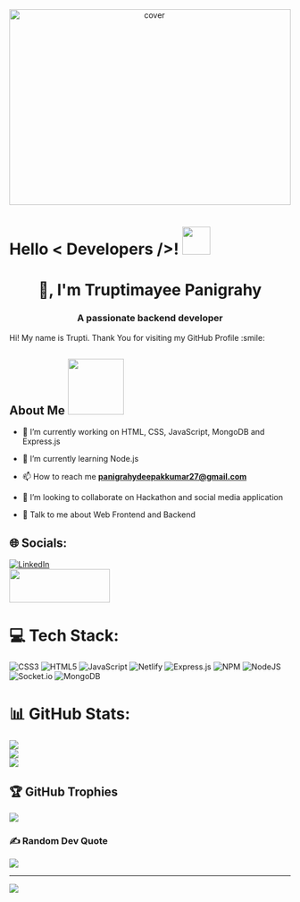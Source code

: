 <div align="center">
    <img width="100%" height="350px" src="https://images.unsplash.com/photo-1489875347897-49f64b51c1f8?ixlib=rb-4.0.3&ixid=MnwxMjA3fDB8MHxzZWFyY2h8NXx8Y29kZSUyMGJhY2tncm91bmR8ZW58MHx8MHx8&auto=format&fit=crop&w=500&q=60"
        alt="cover" />
</div>

<h1> Hello
    < Developers />! <img src="https://raw.githubusercontent.com/MartinHeinz/MartinHeinz/master/wave.gif" width=50px>
</h1>
<h1 align="center"> 👋, I'm Truptimayee Panigrahy</h1>
<h3 align="center">A passionate backend developer</h3>
<p align='center'>

</p>
<div size='20px'> Hi! My name is Trupti. Thank You for visiting my GitHub Profile :smile:
</div>

<h2> About Me <img
        src="https://media0.giphy.com/media/KDDpcKigbfFpnejZs6/giphy.gif?cid=ecf05e47oy6f4zjs8g1qoiystc56cu7r9tb8a1fe76e05oty&rid=giphy.gif"
        width=100px></h2>

- 🔭 I’m currently working on HTML, CSS, JavaScript, MongoDB and Express.js

- 🌱 I’m currently learning Node.js

- 📫 How to reach me **panigrahydeepakkumar27@gmail.com**

- 👯 I’m looking to collaborate on Hackathon and social media application

- 💬 Talk to me about Web Frontend and Backend

## 🌐 Socials:

[![LinkedIn](https://img.shields.io/badge/LinkedIn-%230077B5.svg?logo=linkedin&logoColor=white)](https://linkedin.com/in/https://www.linkedin.com/in/truptimayee-panigrahy/)
</br>
<a href="https://TruptimayeePanigrahy.github.io/"><img  style ="width:180px;height:60px" src="https://encrypted-tbn0.gstatic.com/images?q=tbn:ANd9GcSGCTF35sltpfEfdHkmPlRs9tbnIsol4xeq9g&usqp=CAU"/></a>

# 💻 Tech Stack:

![CSS3](https://img.shields.io/badge/css3-%231572B6.svg?style=for-the-badge&logo=css3&logoColor=white) ![HTML5](https://img.shields.io/badge/html5-%23E34F26.svg?style=for-the-badge&logo=html5&logoColor=white) ![JavaScript](https://img.shields.io/badge/javascript-%23323330.svg?style=for-the-badge&logo=javascript&logoColor=%23F7DF1E) ![Netlify](https://img.shields.io/badge/netlify-%23000000.svg?style=for-the-badge&logo=netlify&logoColor=#00C7B7) ![Express.js](https://img.shields.io/badge/express.js-%23404d59.svg?style=for-the-badge&logo=express&logoColor=%2361DAFB) ![NPM](https://img.shields.io/badge/NPM-%23000000.svg?style=for-the-badge&logo=npm&logoColor=white) ![NodeJS](https://img.shields.io/badge/node.js-6DA55F?style=for-the-badge&logo=node.js&logoColor=white) ![Socket.io](https://img.shields.io/badge/Socket.io-black?style=for-the-badge&logo=socket.io&badgeColor=010101) ![MongoDB](https://img.shields.io/badge/MongoDB-%234ea94b.svg?style=for-the-badge&logo=mongodb&logoColor=white)

# 📊 GitHub Stats:

![](https://github-readme-stats.vercel.app/api?username=TruptimayeePanigrahy&theme=dark&hide_border=false&include_all_commits=false&count_private=false)<br/>
![](https://github-readme-streak-stats.herokuapp.com/?user=TruptimayeePanigrahy&theme=dark&hide_border=false)<br/>
![](https://github-readme-stats.vercel.app/api/top-langs/?username=TruptimayeePanigrahy&theme=dark&hide_border=false&include_all_commits=false&count_private=false&layout=compact)

## 🏆 GitHub Trophies

![](https://github-profile-trophy.vercel.app/?username=TruptimayeePanigrahy&theme=radical&no-frame=false&no-bg=true&margin-w=4)

### ✍️ Random Dev Quote

![](https://quotes-github-readme.vercel.app/api?type=horizontal&theme=radical)

---

[![](https://visitcount.itsvg.in/api?id=TruptimayeePanigrahy&icon=0&color=0)](https://visitcount.itsvg.in)

<!-- Proudly created with GPRM ( https://gprm.itsvg.in ) -->
